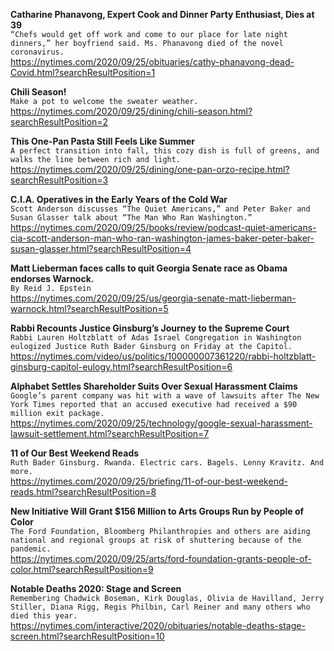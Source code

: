 **Catharine Phanavong, Expert Cook and Dinner Party Enthusiast, Dies at 39**\
`“Chefs would get off work and come to our place for late night dinners,” her boyfriend said. Ms. Phanavong died of the novel coronavirus.`\
https://nytimes.com/2020/09/25/obituaries/cathy-phanavong-dead-Covid.html?searchResultPosition=1

**Chili Season!**\
`Make a pot to welcome the sweater weather.`\
https://nytimes.com/2020/09/25/dining/chili-season.html?searchResultPosition=2

**This One-Pan Pasta Still Feels Like Summer**\
`A perfect transition into fall, this cozy dish is full of greens, and walks the line between rich and light.`\
https://nytimes.com/2020/09/25/dining/one-pan-orzo-recipe.html?searchResultPosition=3

**C.I.A. Operatives in the Early Years of the Cold War**\
`Scott Anderson discusses “The Quiet Americans,” and Peter Baker and Susan Glasser talk about “The Man Who Ran Washington.”`\
https://nytimes.com/2020/09/25/books/review/podcast-quiet-americans-cia-scott-anderson-man-who-ran-washington-james-baker-peter-baker-susan-glasser.html?searchResultPosition=4

**Matt Lieberman faces calls to quit Georgia Senate race as Obama endorses Warnock.**\
`By Reid J. Epstein`\
https://nytimes.com/2020/09/25/us/georgia-senate-matt-lieberman-warnock.html?searchResultPosition=5

**Rabbi Recounts Justice Ginsburg’s Journey to the Supreme Court**\
`Rabbi Lauren Holtzblatt of Adas Israel Congregation in Washington eulogized Justice Ruth Bader Ginsburg on Friday at the Capitol.`\
https://nytimes.com/video/us/politics/100000007361220/rabbi-holtzblatt-ginsburg-capitol-eulogy.html?searchResultPosition=6

**Alphabet Settles Shareholder Suits Over Sexual Harassment Claims**\
`Google’s parent company was hit with a wave of lawsuits after The New York Times reported that an accused executive had received a $90 million exit package.`\
https://nytimes.com/2020/09/25/technology/google-sexual-harassment-lawsuit-settlement.html?searchResultPosition=7

**11 of Our Best Weekend Reads**\
`Ruth Bader Ginsburg. Rwanda. Electric cars. Bagels. Lenny Kravitz. And more.`\
https://nytimes.com/2020/09/25/briefing/11-of-our-best-weekend-reads.html?searchResultPosition=8

**New Initiative Will Grant $156 Million to Arts Groups Run by People of Color**\
`The Ford Foundation, Bloomberg Philanthropies and others are aiding national and regional groups at risk of shuttering because of the pandemic.`\
https://nytimes.com/2020/09/25/arts/ford-foundation-grants-people-of-color.html?searchResultPosition=9

**Notable Deaths 2020: Stage and Screen**\
`Remembering Chadwick Boseman, Kirk Douglas, Olivia de Havilland, Jerry Stiller, Diana Rigg, Regis Philbin, Carl Reiner and many others who died this year.`\
https://nytimes.com/interactive/2020/obituaries/notable-deaths-stage-screen.html?searchResultPosition=10

